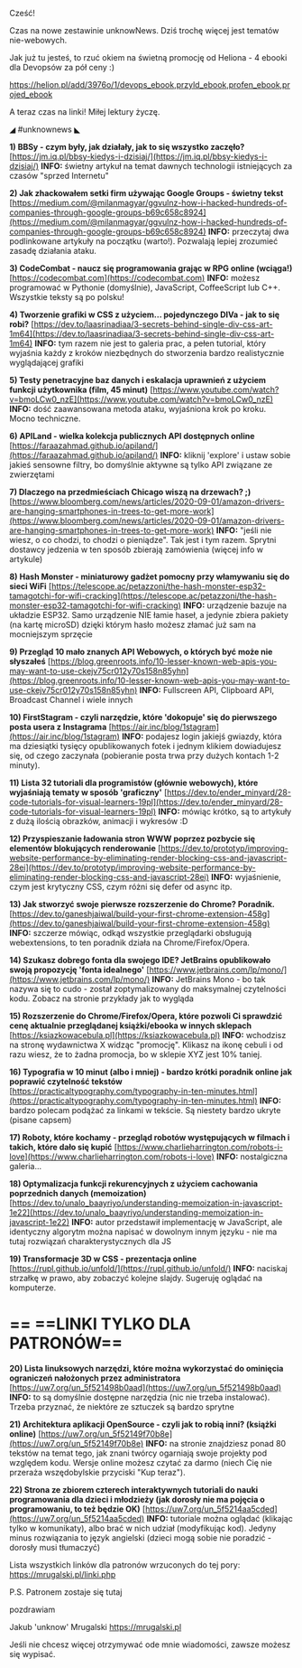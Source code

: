 Cześć!

Czas na nowe zestawinie unknowNews. Dziś trochę więcej jest tematów nie-webowych.

Jak już tu jesteś, to rzuć okiem na świetną promocję od Heliona - 4 ebooki dla Devopsów za pół ceny :)

https://helion.pl/add/3976o/1/devops_ebook,przyld_ebook,profen_ebook,projed_ebook

 

A teraz czas na linki! Miłej lektury życzę.

 

◢ #unknownews ◣


**1) BBSy - czym były, jak działały, jak to się wszystko zaczęło?**
[https://jm.iq.pl/bbsy-kiedys-i-dzisiaj/](https://jm.iq.pl/bbsy-kiedys-i-dzisiaj/)
**INFO:** świetny artykuł na temat dawnych technologii istniejących za czasów "sprzed Internetu"


**2) Jak zhackowałem setki firm używając Google Groups - świetny tekst**
[https://medium.com/@milanmagyar/ggvulnz-how-i-hacked-hundreds-of-companies-through-google-groups-b69c658c8924](https://medium.com/@milanmagyar/ggvulnz-how-i-hacked-hundreds-of-companies-through-google-groups-b69c658c8924)
**INFO:** przeczytaj dwa podlinkowane artykuły na początku (warto!). Pozwalają lepiej zrozumieć zasadę działania ataku.


**3) CodeCombat - naucz się programowania grając w RPG online (wciąga!)**
[https://codecombat.com](https://codecombat.com)
**INFO:** możesz programować w Pythonie (domyślnie), JavaScript, CoffeeScript lub C++. Wszystkie teksty są po polsku!


**4) Tworzenie grafiki w CSS z użyciem... pojedynczego DIVa - jak to się robi?**
[https://dev.to/laasrinadiaa/3-secrets-behind-single-div-css-art-1m64](https://dev.to/laasrinadiaa/3-secrets-behind-single-div-css-art-1m64)
**INFO:** tym razem nie jest to galeria prac, a pełen tutorial, który wyjaśnia każdy z kroków niezbędnych do stworzenia bardzo realistycznie wyglądającej grafiki


**5) Testy penetracyjne baz danych i eskalacja uprawnień z użyciem funkcji użytkownika (film, 45 minut)**
[https://www.youtube.com/watch?v=bmoLCw0_nzE](https://www.youtube.com/watch?v=bmoLCw0_nzE)
**INFO:** dość zaawansowana metoda ataku, wyjaśniona krok po kroku. Mocno techniczne.


**6) APILand - wielka kolekcja publicznych API dostępnych online**
[https://faraazahmad.github.io/apiland/](https://faraazahmad.github.io/apiland/)
**INFO:** kliknij 'explore' i ustaw sobie jakieś sensowne filtry, bo domyślnie aktywne są tylko API związane ze zwierzętami


**7) Dlaczego na przedmieściach Chicago wiszą na drzewach? ;)**
[https://www.bloomberg.com/news/articles/2020-09-01/amazon-drivers-are-hanging-smartphones-in-trees-to-get-more-work](https://www.bloomberg.com/news/articles/2020-09-01/amazon-drivers-are-hanging-smartphones-in-trees-to-get-more-work)
**INFO:** "jeśli nie wiesz, o co chodzi, to chodzi o pieniądze". Tak jest i tym razem. Sprytni dostawcy jedzenia w ten sposób zbierają zamówienia (więcej info w artykule)


**8) Hash Monster - miniaturowy gadżet pomocny przy włamywaniu się do sieci WiFi**
[https://telescope.ac/petazzoni/the-hash-monster-esp32-tamagotchi-for-wifi-cracking](https://telescope.ac/petazzoni/the-hash-monster-esp32-tamagotchi-for-wifi-cracking)
**INFO:** urządzenie bazuje na układzie ESP32. Samo urządzenie NIE łamie haseł, a jedynie zbiera pakiety (na kartę microSD) dzięki którym hasło możesz złamać już sam na mocniejszym sprzęcie


**9) Przegląd 10 mało znanych API Webowych, o których być może nie słyszałeś**
[https://blog.greenroots.info/10-lesser-known-web-apis-you-may-want-to-use-ckejv75cr012y70s158n85yhn](https://blog.greenroots.info/10-lesser-known-web-apis-you-may-want-to-use-ckejv75cr012y70s158n85yhn)
**INFO:** Fullscreen API, Clipboard API, Broadcast Channel i wiele innych


**10) FirstStagram - czyli narzędzie, które 'dokopuje' się do pierwszego posta usera z Instagrama**
[https://air.inc/blog/1stagram](https://air.inc/blog/1stagram)
**INFO:** podajesz login jakiejś gwiazdy, która ma dziesiątki tysięcy opublikowanych fotek i jednym klikiem dowiadujesz się, od czego zaczynała (pobieranie posta trwa przy dużych kontach 1-2 minuty).


**11) Lista 32 tutoriali dla programistów (głównie webowych), które wyjaśniają tematy w sposób 'graficzny'**
[https://dev.to/ender_minyard/28-code-tutorials-for-visual-learners-19pl](https://dev.to/ender_minyard/28-code-tutorials-for-visual-learners-19pl)
**INFO:** mówiąc krótko, są to artykuły z dużą ilością obrazków, animacji i wykresów :D


**12) Przyspieszanie ładowania stron WWW poprzez pozbycie się elementów blokujących renderowanie**
[https://dev.to/prototyp/improving-website-performance-by-eliminating-render-blocking-css-and-javascript-28ei](https://dev.to/prototyp/improving-website-performance-by-eliminating-render-blocking-css-and-javascript-28ei)
**INFO:** wyjaśnienie, czym jest krytyczny CSS, czym różni się defer od async itp.


**13) Jak stworzyć swoje pierwsze rozszerzenie do Chrome? Poradnik.**
[https://dev.to/ganeshjaiwal/build-your-first-chrome-extension-458g](https://dev.to/ganeshjaiwal/build-your-first-chrome-extension-458g)
**INFO:** szczerze mówiąc, odkąd wszystkie przeglądarki obsługują webextensions, to ten poradnik działa na Chrome/Firefox/Opera.


**14) Szukasz dobrego fonta dla swojego IDE? JetBrains opublikowało swoją propozycję 'fonta idealnego'**
[https://www.jetbrains.com/lp/mono/](https://www.jetbrains.com/lp/mono/)
**INFO:** JetBrains Mono - bo tak nazywa się to cudo - został zoptymalizowany do maksymalnej czytelności kodu. Zobacz na stronie przykłady jak to wygląda


**15) Rozszerzenie do Chrome/Firefox/Opera, które pozwoli Ci sprawdzić cenę aktualnie przeglądanej książki/ebooka w innych sklepach**
[https://ksiazkowacebula.pl](https://ksiazkowacebula.pl)
**INFO:** wchodzisz na stronę wydawnictwa X widząc "promocję". Klikasz na ikonę cebuli i od razu wiesz, że to żadna promocja, bo w sklepie XYZ jest 10% taniej.


**16) Typografia w 10 minut (albo i mniej) - bardzo krótki poradnik online jak poprawić czytelność tekstów**
[https://practicaltypography.com/typography-in-ten-minutes.html](https://practicaltypography.com/typography-in-ten-minutes.html)
**INFO:** bardzo polecam podążać za linkami w tekście. Są niestety bardzo ukryte (pisane capsem)


**17) Roboty, które kochamy - przegląd robotów występujących w filmach i takich, które dało się kupić**
[https://www.charlieharrington.com/robots-i-love](https://www.charlieharrington.com/robots-i-love)
**INFO:** nostalgiczna galeria...


**18) Optymalizacja funkcji rekurencyjnych z użyciem cachowania poprzednich danych (memoization)**
[https://dev.to/unalo_baayriyo/understanding-memoization-in-javascript-1e22](https://dev.to/unalo_baayriyo/understanding-memoization-in-javascript-1e22)
**INFO:** autor przedstawił implementację w JavaScript, ale identyczny algorytm można napisać w dowolnym innym języku - nie ma tutaj rozwiązań charakterystycznych dla JS


**19) Transformacje 3D w CSS - prezentacja online**
[https://rupl.github.io/unfold/](https://rupl.github.io/unfold/)
**INFO:** naciskaj strzałkę w prawo, aby zobaczyć kolejne slajdy. Sugeruję oglądać na komputerze.


== **==LINKI TYLKO DLA PATRONÓW==**
 ==

**20) Lista linuksowych narzędzi, które można wykorzystać do ominięcia ograniczeń nałożonych przez administratora**
[https://uw7.org/un_5f521498b0aad](https://uw7.org/un_5f521498b0aad)
**INFO:** to są domyślnie dostępne narzędzia (nic nie trzeba instalować). Trzeba przyznać, że niektóre ze sztuczek są bardzo sprytne


**21) Architektura aplikacji OpenSource - czyli jak to robią inni? (książki online)**
[https://uw7.org/un_5f52149f70b8e](https://uw7.org/un_5f52149f70b8e)
**INFO:** na stronie znajdziesz ponad 80 tekstów na temat tego, jak znani twórcy ogarniają swoje projekty pod względem kodu. Wersje online możesz czytać za darmo (niech Cię nie przeraża wszędobylskie przyciski "Kup teraz").


**22) Strona ze zbiorem czterech interaktywnych tutoriali do nauki programowania dla dzieci i młodzieży (jak dorosły nie ma pojęcia o programowaniu, to też będzie OK)**
[https://uw7.org/un_5f5214aa5cded](https://uw7.org/un_5f5214aa5cded)
**INFO:** tutoriale można oglądać (klikając tylko w komunikaty), albo brać w nich udział (modyfikując kod). Jedyny minus rozwiązania to język angielski (dzieci mogą sobie nie poradzić - dorosły musi tłumaczyć)

 

Lista wszystkich linków dla patronów wrzuconych do tej pory:
https://mrugalski.pl/linki.php

 

P.S. Patronem zostaje się tutaj

 
pozdrawiam

Jakub 'unknow' Mrugalski
https://mrugalski.pl
 

Jeśli nie chcesz więcej otrzymywać ode mnie wiadomości, zawsze możesz się wypisać.